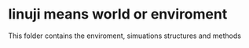 # Iinuji means world or enviroment 

This folder contains the enviroment, simuations structures and methods